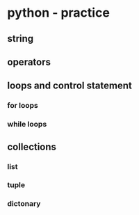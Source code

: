 # python - practice

## string

## operators

## loops and control statement

### for loops
### while loops

## collections
### list
### tuple
### dictonary